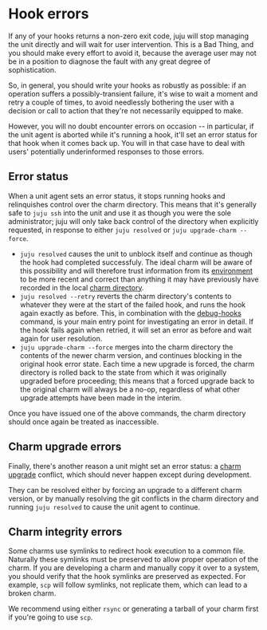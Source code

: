 # Hook errors

If any of your hooks returns a non-zero exit code, juju will stop managing the
unit directly and will wait for user intervention. This is a Bad Thing, and you
should make every effort to avoid it, because the average user may not be in a
position to diagnose the fault with any great degree of sophistication.

So, in general, you should write your hooks as robustly as possible: if an
operation suffers a possibly-transient failure, it's wise to wait a moment and
retry a couple of times, to avoid needlessly bothering the user with a decision
or call to action that they're not necessarily equipped to make.

However, you will no doubt encounter errors on occasion -- in particular, if the
unit agent is aborted while it's running a hook, it'll set an error status for
that hook when it comes back up. You will in that case have to deal with users'
potentially underinformed responses to those errors.

## Error status

When a unit agent sets an error status, it stops running hooks and relinquishes
control over the charm directory. This means that it's generally safe to `juju
ssh` into the unit and use it as though you were the sole administrator; juju
will only take back control of the directory when explicitly requested, in
response to either `juju resolved` or `juju upgrade-charm --force`.

  - `juju resolved` causes the unit to unblock itself and continue as though the hook had completed successfuly. The ideal charm will be aware of this possibility and will therefore trust information from its [environment](./authors-hook-environment.html) to be more recent and correct than anything it may have previously have recorded in the local [charm directory](./authors-charm-components.html).
  - `juju resolved --retry` reverts the charm directory's contents to whatever they were at the start of the failed hook, and runs the hook again exactly as before. This, in combination with the [debug-hooks](./authors-hook-debug.html) command, is your main entry point for investigating an error in detail. If the hook fails again when retried, it will set an error as before and wait again for user resolution.
  - `juju upgrade-charm --force` merges into the charm directory the contents of the newer charm version, and continues blocking in the original hook error state. Each time a new upgrade is forced, the charm directory is rolled back to the state from which it was originally upgraded before proceeding; this means that a forced upgrade back to the original charm will always be a no-op, regardless of what other upgrade attempts have been made in the interim.

Once you have issued one of the above commands, the charm directory should once
again be treated as inaccessible.

## Charm upgrade errors

Finally, there's another reason a unit might set an error status: a [charm
upgrade](./authors-charm-upgrades.html) conflict, which should never happen
except during development.

They can be resolved either by forcing an upgrade to a different charm version,
or by manually resolving the git conflicts in the charm directory and running
`juju resolved` to cause the unit agent to continue.

## Charm integrity errors

Some charms use symlinks to redirect hook execution to a common file. Naturally
these symlinks must be preserved to allow proper operation of the charm. If you
are developing a charm and manually copy it over to a system, you should verify
that the hook symlinks are preserved as expected. For example, `scp` will follow
symlinks, not replicate them, which can lead to a broken charm.

We recommend using either `rsync` or generating a tarball of your charm first if you're going to use `scp`.